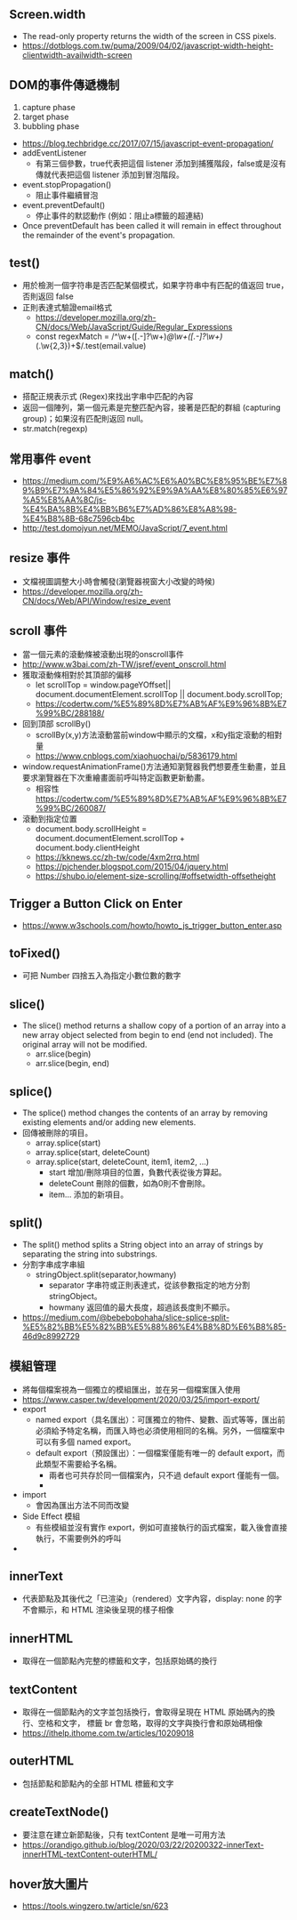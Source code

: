 ## Screen.width 
* The read-only property returns the width of the screen in CSS pixels.
* https://dotblogs.com.tw/puma/2009/04/02/javascript-width-height-clientwidth-availwidth-screen
## DOM的事件傳遞機制
1. capture phase
2. target phase
3. bubbling phase
* https://blog.techbridge.cc/2017/07/15/javascript-event-propagation/
* addEventListener
  * 有第三個參數，true代表把這個 listener 添加到捕獲階段，false或是沒有傳就代表把這個 listener 添加到冒泡階段。
* event.stopPropagation()
  * 阻止事件繼續冒泡
* event.preventDefault()
  * 停止事件的默認動作 (例如：阻止a標籤的超連結)
* Once preventDefault has been called it will remain in effect throughout the remainder of the event's propagation.
## test()
* 用於檢測一個字符串是否匹配某個模式，如果字符串中有匹配的值返回 true，否則返回 false
* 正則表達式驗證email格式
  * https://developer.mozilla.org/zh-CN/docs/Web/JavaScript/Guide/Regular_Expressions
  * const regexMatch = /^\w+([\.-]?\w+)*@\w+([\.-]?\w+)*(\.\w{2,3})+$/.test(email.value)
## match()
* 搭配正規表示式 (Regex)來找出字串中匹配的內容
* 返回一個陣列，第一個元素是完整匹配內容，接著是匹配的群組 (capturing group)；如果沒有匹配則返回 null。
* str.match(regexp)
## 常用事件 event
* https://medium.com/%E9%A6%AC%E6%A0%BC%E8%95%BE%E7%89%B9%E7%9A%84%E5%86%92%E9%9A%AA%E8%80%85%E6%97%A5%E8%AA%8C/js-%E4%BA%8B%E4%BB%B6%E7%AD%86%E8%A8%98-%E4%B8%8B-68c7596cb4bc
* http://test.domojyun.net/MEMO/JavaScript/7_event.html
## resize 事件
* 文檔視圖調整大小時會觸發(瀏覽器視窗大小改變的時候)
* https://developer.mozilla.org/zh-CN/docs/Web/API/Window/resize_event
## scroll 事件
* 當一個元素的滾動條被滾動出現的onscroll事件
* http://www.w3bai.com/zh-TW/jsref/event_onscroll.html
* 獲取滾動條相對於其頂部的偏移
  * let scrollTop = window.pageYOffset|| document.documentElement.scrollTop || document.body.scrollTop;
  * https://codertw.com/%E5%89%8D%E7%AB%AF%E9%96%8B%E7%99%BC/288188/
* 回到頂部 scrollBy()
  * scrollBy(x,y)方法滾動當前window中顯示的文檔，x和y指定滾動的相對量
  * https://www.cnblogs.com/xiaohuochai/p/5836179.html
* window.requestAnimationFrame()方法通知瀏覽器我們想要產生動畫，並且要求瀏覽器在下次重繪畫面前呼叫特定函數更新動畫。
  * 相容性 https://codertw.com/%E5%89%8D%E7%AB%AF%E9%96%8B%E7%99%BC/260087/
* 滾動到指定位置
  * document.body.scrollHeight = document.documentElement.scrollTop + document.body.clientHeight
  * https://kknews.cc/zh-tw/code/4xm2rrq.html
  * https://pjchender.blogspot.com/2015/04/jquery.html
  * https://shubo.io/element-size-scrolling/#offsetwidth-offsetheight
## Trigger a Button Click on Enter
* https://www.w3schools.com/howto/howto_js_trigger_button_enter.asp
## toFixed()
* 可把 Number 四捨五入為指定小數位數的數字
## slice()
* The slice() method returns a shallow copy of a portion of an array into a new array object selected from begin to end (end not included). The original array will not be modified.
  * arr.slice(begin)
  * arr.slice(begin, end)
## splice()
* The splice() method changes the contents of an array by removing existing elements and/or adding new elements.
* 回傳被刪除的項目。
  * array.splice(start)
  * array.splice(start, deleteCount)
  * array.splice(start, deleteCount, item1, item2, ...)
    * start 增加/刪除項目的位置，負數代表從後方算起。
    * deleteCount 刪除的個數，如為0則不會刪除。
    * item… 添加的新項目。
## split()
* The split() method splits a String object into an array of strings by separating the string into substrings.
* 分割字串成字串組
  * stringObject.split(separator,howmany)
    * separator 字串符或正則表達式，從該參數指定的地方分割stringObject。
    * howmany 返回值的最大長度，超過該長度則不顯示。
* https://medium.com/@bebebobohaha/slice-splice-split-%E5%82%BB%E5%82%BB%E5%88%86%E4%B8%8D%E6%B8%85-46d9c8992729
## 模組管理
   * 將每個檔案視為一個獨立的模組匯出，並在另一個檔案匯入使用
   * https://www.casper.tw/development/2020/03/25/import-export/
* export
  * named export（具名匯出）：可匯獨立的物件、變數、函式等等，匯出前必須給予特定名稱，而匯入時也必須使用相同的名稱。另外，一個檔案中可以有多個 named export。
  * default export（預設匯出）：一個檔案僅能有唯一的 default export，而此類型不需要給予名稱。
    * 兩者也可共存於同一個檔案內，只不過 default export 僅能有一個。
    * 
* import
  * 會因為匯出方法不同而改變
* Side Effect 模組
  * 有些模組並沒有實作 export，例如可直接執行的函式檔案，載入後會直接執行，不需要例外的呼叫
* 
## innerText
* 代表節點及其後代之「已渲染」（rendered）文字內容，display: none 的字不會顯示，和 HTML 渲染後呈現的樣子相像
## innerHTML
* 取得在一個節點內完整的標籤和文字，包括原始碼的換行
## textContent
* 取得在一個節點內的文字並包括換行，會取得呈現在 HTML 原始碼內的換行、空格和文字， 標籤 br 會忽略，取得的文字與換行會和原始碼相像
* https://ithelp.ithome.com.tw/articles/10209018
## outerHTML
* 包括節點和節點內的全部 HTML 標籤和文字
## createTextNode()
* 要注意在建立新節點後，只有 textContent 是唯一可用方法
* https://orandigo.github.io/blog/2020/03/22/20200322-innerText-innerHTML-textContent-outerHTML/
## hover放大圖片
* https://tools.wingzero.tw/article/sn/623
